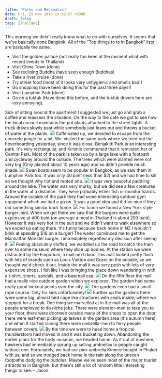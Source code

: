 ```yaml
---
title: 'Parks and Recreation'
date: Fri, 25 Nov 2016 13:38:57 +0000
draft: false
tags: [Thailand]
---
```


This morning we didn't really know what to do with ourselves. It seems that we've basically done Bangkok. All of the "Top things to to in Bangkok" lists are basically the same:

*   Visit the golden palace (not really too keen at the moment what with recent events in Thailand)
*   Visit China Town (done)
*   See reclining Buddha (have seen enough Buddhas)
*   Take a river cruise (done)
*   Try street food (most of it looks very unhygienic and smells bad!)
*   Go shopping (have been doing this for the past three days!)
*   Visit Lumphini Park (done)
*   Go on a tuktuk (Have done this before, and the tuktuk drivers here are very annoying).

Sick of sitting around the apartment I suggested we just go and grab a coffee and reassess the situation. On the way to the cafe we got to see how the local council maintains the pot plants attached to the street lights. A truck drives slowly past while somebody just leans out and throws a bucket of water at the plants. [![](http://jovialdragon.files.wordpress.com/2016/11/wp-image-802588025jpg.jpg)](http://jovialdragon.files.wordpress.com/2016/11/wp-image-802588025jpg.jpg) Caffeinated up, we decided to escape from the concrete jungle for a bit. We  visited the same park where we tried out the hoverboarding yesterday, since it was close. Benjakitti Park is an interesting park. It's very rectangular, and Kimmie commented that it reminded her of Central Park. Most of the park is taken up by a large lake with a footpath and cycleway around the outside. The trees which were planted were not very big (Only planted about 10 years ago) and so didn't provide much shade. [![](http://jovialdragon.files.wordpress.com/2016/11/wp-image-1109804867jpg.jpg)](http://jovialdragon.files.wordpress.com/2016/11/wp-image-1109804867jpg.jpg) Swan boats seem to be popular in Bangkok, as we saw them in Lumphini Park too. It was only 40 baht (less than $2) and we had time to kill so we thought why not and rented one. [![](http://jovialdragon.files.wordpress.com/2016/11/wp-image-1362894914jpg.jpg)](http://jovialdragon.files.wordpress.com/2016/11/wp-image-1362894914jpg.jpg) It was very peaceful paddling around the lake. The water was very murky, but we did see a few creatures in the water at a distance. They were probably either fish or monitor lizards. Around the outside of the park they had some interesting outdoor gym equipment which we had a go on. It was a good idea and it'd be nice if they did something similar back home. [![](http://jovialdragon.files.wordpress.com/2016/11/wp-image-1023027919jpg.jpg)](http://jovialdragon.files.wordpress.com/2016/11/wp-image-1023027919jpg.jpg) For lunch we found a New York style burger joint. When we got there we saw that the burgers were quite expensive at 400 baht (on average a meal in Thailand is about 200 baht). However it was very hot in the sun and we didn't want to walk elsewhere so we ended up eating there. It's funny because back home in NZ I wouldn't blink at spending $16 on a burger! The waiter convinced me to get the Manhattan Monster burger. I immediately regretted my decision after seeing it. [![](http://jovialdragon.files.wordpress.com/2016/11/wp-image-484560309jpg.jpg)](http://jovialdragon.files.wordpress.com/2016/11/wp-image-484560309jpg.jpg) Feeling absolutely stuffed, we waddled up the road to catch the train over to some museum where they slice up bodies. At the station we were distracted by the Emporium, a mall next door. This mall looked pretty flash with lots of brands such as Louis Vuitton and Gucci on the outside, so we thought we'd check it out. Inside the mall it was very posh with lots of very expensive shops. I felt like I was bringing the place down wandering in with a t-shirt, shorts, sandals, and a baseball cap. [![](http://jovialdragon.files.wordpress.com/2016/11/wp-image-750320129jpg.jpg)](http://jovialdragon.files.wordpress.com/2016/11/wp-image-750320129jpg.jpg) On the fifth floor the mall had a really nice outdoor garden which we explored. The garden had some really good lookout points over the city. [![](http://jovialdragon.files.wordpress.com/2016/11/wp-image-867145779jpg.jpg)](http://jovialdragon.files.wordpress.com/2016/11/wp-image-867145779jpg.jpg) The gardens even had a small rope course. Only for kids unfortunately! [![](http://jovialdragon.files.wordpress.com/2016/11/wp-image-1332633327jpg.jpg)](http://jovialdragon.files.wordpress.com/2016/11/wp-image-1332633327jpg.jpg) Further up the gardens there were some big, almost bird cage like structures with seats inside, where we stopped for a break. One thing we marvelled at in the mall was all of the people employed to do niche jobs. There were elevator-men to take you to your floor, there were doormen outside many of the shops to open the door, there were leaf-men picking up leaves in the garden area (it's autumn here), and when it started raining there were umbrella-men to ferry people between covers. [![](http://jovialdragon.files.wordpress.com/2016/11/wp-image-2018753285jpg.jpg)](http://jovialdragon.files.wordpress.com/2016/11/wp-image-2018753285jpg.jpg) By the time we were to head home a tropical thunderstorm had moved in and it was bucketing down. Abandoning the earlier plans for the body museum, we headed home. As if out of nowhere, hawkers had immediately sprung up selling umbrellas to people caught without one. Fortunately, we had our pink umbrella Kimmie bought in Phuket with us, and so we trudged back home in the rain along the uneven footpaths dodging the puddles. Maybe we've seen most of the major tourist attractions in Bangkok, but there's still a lot of random little interesting things to see. - Jason